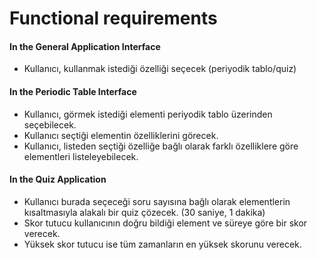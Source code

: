 # Functional requirements

#### In the General Application Interface

- Kullanıcı, kullanmak istediği özelliği seçecek (periyodik tablo/quiz)

#### In the Periodic Table Interface

- Kullanıcı, görmek istediği elementi periyodik tablo üzerinden seçebilecek.
- Kullanıcı seçtiği elementin özelliklerini görecek.
- Kullanıcı, listeden seçtiği özelliğe bağlı olarak farklı özelliklere göre elementleri listeleyebilecek.


#### In the Quiz Application

- Kullanıcı burada seçeceği soru sayısına bağlı olarak elementlerin kısaltmasıyla alakalı bir quiz çözecek. (30 saniye, 1 dakika)
- Skor tutucu kullanıcının doğru bildiği element ve süreye göre bir skor verecek.
- Yüksek skor tutucu ise tüm zamanların en yüksek skorunu verecek.
